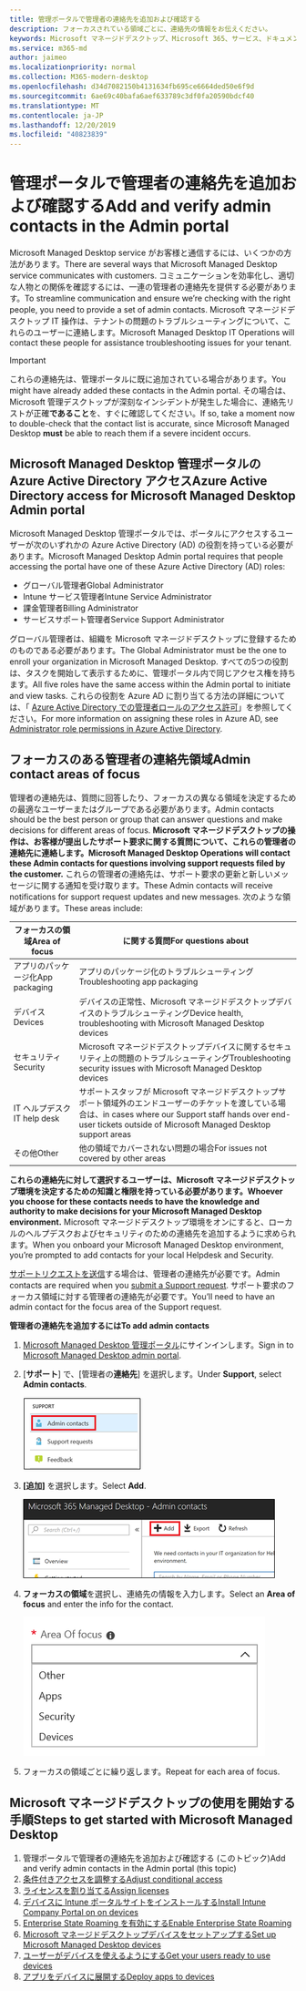 ```yaml
---
title: 管理ポータルで管理者の連絡先を追加および確認する
description: フォーカスされている領域ごとに、連絡先の情報をお伝えください。
keywords: Microsoft マネージドデスクトップ、Microsoft 365、サービス、ドキュメント
ms.service: m365-md
author: jaimeo
ms.localizationpriority: normal
ms.collection: M365-modern-desktop
ms.openlocfilehash: d34d7082150b4131634fb695ce6664ded50e6f9d
ms.sourcegitcommit: 6ae69c40bafa6aef633789c3df0fa20590bdcf40
ms.translationtype: MT
ms.contentlocale: ja-JP
ms.lasthandoff: 12/20/2019
ms.locfileid: "40823839"
---
```

# <a name="add-and-verify-admin-contacts-in-the-admin-portal"></a><span data-ttu-id="667ee-104">管理ポータルで管理者の連絡先を追加および確認する</span><span class="sxs-lookup"><span data-stu-id="667ee-104">Add and verify admin contacts in the Admin portal</span></span>

<span data-ttu-id="667ee-105">Microsoft Managed Desktop service がお客様と通信するには、いくつかの方法があります。</span><span class="sxs-lookup"><span data-stu-id="667ee-105">There are several ways that Microsoft Managed Desktop service communicates with customers.</span></span> <span data-ttu-id="667ee-106">コミュニケーションを効率化し、適切な人物との関係を確認するには、一連の管理者の連絡先を提供する必要があります。</span><span class="sxs-lookup"><span data-stu-id="667ee-106">To streamline communication and ensure we’re checking with the right people, you need to provide a set of admin contacts.</span></span> <span data-ttu-id="667ee-107">Microsoft マネージドデスクトップ IT 操作は、テナントの問題のトラブルシューティングについて、これらのユーザーに連絡します。</span><span class="sxs-lookup"><span data-stu-id="667ee-107">Microsoft Managed Desktop IT Operations will contact these people for assistance troubleshooting issues for your tenant.</span></span>

> [!IMPORTANT]
> <span data-ttu-id="667ee-108">これらの連絡先は、管理ポータルに既に追加されている場合があります。</span><span class="sxs-lookup"><span data-stu-id="667ee-108">You might have already added these contacts in the Admin portal.</span></span> <span data-ttu-id="667ee-109">その場合は、Microsoft 管理デスクトップが深刻なインシデントが発生した場合に、連絡先リストが正確**であること**を、すぐに確認してください。</span><span class="sxs-lookup"><span data-stu-id="667ee-109">If so, take a moment now to double-check that the contact list is accurate, since Microsoft Managed Desktop **must** be able to reach them if a severe incident occurs.</span></span>

## <a name="azure-active-directory-access-for-microsoft-managed-desktop-admin-portal"></a><span data-ttu-id="667ee-110">Microsoft Managed Desktop 管理ポータルの Azure Active Directory アクセス</span><span class="sxs-lookup"><span data-stu-id="667ee-110">Azure Active Directory access for Microsoft Managed Desktop Admin portal</span></span>

<span data-ttu-id="667ee-111">Microsoft Managed Desktop 管理ポータルでは、ポータルにアクセスするユーザーが次のいずれかの Azure Active Directory (AD) の役割を持っている必要があります。</span><span class="sxs-lookup"><span data-stu-id="667ee-111">Microsoft Managed Desktop Admin portal requires that people accessing the portal have one of these Azure Active Directory (AD) roles:</span></span>
- <span data-ttu-id="667ee-112">グローバル管理者</span><span class="sxs-lookup"><span data-stu-id="667ee-112">Global Administrator</span></span>
- <span data-ttu-id="667ee-113">Intune サービス管理者</span><span class="sxs-lookup"><span data-stu-id="667ee-113">Intune Service Administrator</span></span>
- <span data-ttu-id="667ee-114">課金管理者</span><span class="sxs-lookup"><span data-stu-id="667ee-114">Billing Administrator</span></span>
- <span data-ttu-id="667ee-115">サービスサポート管理者</span><span class="sxs-lookup"><span data-stu-id="667ee-115">Service Support Administrator</span></span>

<span data-ttu-id="667ee-116">グローバル管理者は、組織を Microsoft マネージドデスクトップに登録するためのものである必要があります。</span><span class="sxs-lookup"><span data-stu-id="667ee-116">The Global Administrator must be the one to enroll your organization in Microsoft Managed Desktop.</span></span> <span data-ttu-id="667ee-117">すべての5つの役割は、タスクを開始して表示するために、管理ポータル内で同じアクセス権を持ちます。</span><span class="sxs-lookup"><span data-stu-id="667ee-117">All five roles have the same access within the Admin portal to initiate and view tasks.</span></span> <span data-ttu-id="667ee-118">これらの役割を Azure AD に割り当てる方法の詳細については、「 [Azure Active Directory での管理者ロールのアクセス許可](https://docs.microsoft.com/azure/active-directory/users-groups-roles/directory-assign-admin-roles)」を参照してください。</span><span class="sxs-lookup"><span data-stu-id="667ee-118">For more information on assigning these roles in Azure AD, see [Administrator role permissions in Azure Active Directory](https://docs.microsoft.com/azure/active-directory/users-groups-roles/directory-assign-admin-roles).</span></span> 

## <a name="admin-contact-areas-of-focus"></a><span data-ttu-id="667ee-119">フォーカスのある管理者の連絡先領域</span><span class="sxs-lookup"><span data-stu-id="667ee-119">Admin contact areas of focus</span></span>

<span data-ttu-id="667ee-120">管理者の連絡先は、質問に回答したり、フォーカスの異なる領域を決定するための最適なユーザーまたはグループである必要があります。</span><span class="sxs-lookup"><span data-stu-id="667ee-120">Admin contacts should be the best person or group that can answer questions and make decisions for different areas of focus.</span></span> <span data-ttu-id="667ee-121">**Microsoft マネージドデスクトップの操作は、お客様が提出したサポート要求に関する質問について、これらの管理者の連絡先に連絡します。**</span><span class="sxs-lookup"><span data-stu-id="667ee-121">**Microsoft Managed Desktop Operations will contact these Admin contacts for questions involving support requests filed by the customer.**</span></span> <span data-ttu-id="667ee-122">これらの管理者の連絡先は、サポート要求の更新と新しいメッセージに関する通知を受け取ります。</span><span class="sxs-lookup"><span data-stu-id="667ee-122">These Admin contacts will receive notifications for support request updates and new messages.</span></span> <span data-ttu-id="667ee-123">次のような領域があります。</span><span class="sxs-lookup"><span data-stu-id="667ee-123">These areas include:</span></span>

<span data-ttu-id="667ee-124">フォーカスの領域</span><span class="sxs-lookup"><span data-stu-id="667ee-124">Area of focus</span></span> | <span data-ttu-id="667ee-125">に関する質問</span><span class="sxs-lookup"><span data-stu-id="667ee-125">For questions about</span></span>
--- | ---
<span data-ttu-id="667ee-126">アプリのパッケージ化</span><span class="sxs-lookup"><span data-stu-id="667ee-126">App packaging</span></span> | <span data-ttu-id="667ee-127">アプリのパッケージ化のトラブルシューティング</span><span class="sxs-lookup"><span data-stu-id="667ee-127">Troubleshooting app packaging</span></span>
<span data-ttu-id="667ee-128">デバイス</span><span class="sxs-lookup"><span data-stu-id="667ee-128">Devices</span></span> | <span data-ttu-id="667ee-129">デバイスの正常性、Microsoft マネージドデスクトップデバイスのトラブルシューティング</span><span class="sxs-lookup"><span data-stu-id="667ee-129">Device health, troubleshooting with Microsoft Managed Desktop devices</span></span>
<span data-ttu-id="667ee-130">セキュリティ</span><span class="sxs-lookup"><span data-stu-id="667ee-130">Security</span></span> | <span data-ttu-id="667ee-131">Microsoft マネージドデスクトップデバイスに関するセキュリティ上の問題のトラブルシューティング</span><span class="sxs-lookup"><span data-stu-id="667ee-131">Troubleshooting security issues with Microsoft Managed Desktop devices</span></span>
<span data-ttu-id="667ee-132">IT ヘルプデスク</span><span class="sxs-lookup"><span data-stu-id="667ee-132">IT help desk</span></span> | <span data-ttu-id="667ee-133">サポートスタッフが Microsoft マネージドデスクトップサポート領域外のエンドユーザーのチケットを渡している場合は、</span><span class="sxs-lookup"><span data-stu-id="667ee-133">in cases where our Support staff hands over end-user tickets outside of Microsoft Managed Desktop support areas</span></span> 
<span data-ttu-id="667ee-134">その他</span><span class="sxs-lookup"><span data-stu-id="667ee-134">Other</span></span> | <span data-ttu-id="667ee-135">他の領域でカバーされない問題の場合</span><span class="sxs-lookup"><span data-stu-id="667ee-135">For issues not covered by other areas</span></span>

<span data-ttu-id="667ee-136">**これらの連絡先に対して選択するユーザーは、Microsoft マネージドデスクトップ環境を決定するための知識と権限を持っている必要があります。**</span><span class="sxs-lookup"><span data-stu-id="667ee-136">**Whoever you choose for these contacts needs to have the knowledge and authority to make decisions for your Microsoft Managed Desktop environment.**</span></span> <span data-ttu-id="667ee-137">Microsoft マネージドデスクトップ環境をオンにすると、ローカルのヘルプデスクおよびセキュリティのための連絡先を追加するように求められます。</span><span class="sxs-lookup"><span data-stu-id="667ee-137">When you onboard your Microsoft Managed Desktop environment, you’re prompted to add contacts for your local Helpdesk and Security.</span></span> 

<span data-ttu-id="667ee-138">[サポートリクエストを送信](../service-description/support.md)する場合は、管理者の連絡先が必要です。</span><span class="sxs-lookup"><span data-stu-id="667ee-138">Admin contacts are required when you [submit a Support request](../service-description/support.md).</span></span> <span data-ttu-id="667ee-139">サポート要求のフォーカス領域に対する管理者の連絡先が必要です。</span><span class="sxs-lookup"><span data-stu-id="667ee-139">You’ll need to have an admin contact for the focus area of the Support request.</span></span> 

<span data-ttu-id="667ee-140">**管理者の連絡先を追加するには**</span><span class="sxs-lookup"><span data-stu-id="667ee-140">**To add admin contacts**</span></span>

1.  <span data-ttu-id="667ee-141">[Microsoft Managed Desktop 管理ポータル](https://aka.ms/mwaasportal)にサインインします。</span><span class="sxs-lookup"><span data-stu-id="667ee-141">Sign in to [Microsoft Managed Desktop admin portal](https://aka.ms/mwaasportal).</span></span> 

2.  <span data-ttu-id="667ee-142">[**サポート**] で、[管理者の**連絡先**] を選択します。</span><span class="sxs-lookup"><span data-stu-id="667ee-142">Under **Support**, select **Admin contacts**.</span></span> 

    ![選択されている上部付近のサポートメニュー、管理者の連絡先](images/admincontacts.png)

3. <span data-ttu-id="667ee-144">**[追加]** を選択します。</span><span class="sxs-lookup"><span data-stu-id="667ee-144">Select **Add**.</span></span>

    ![管理ポータル、[追加] ボタン、[エクスポートと更新] の左側に](images/adminadd.png)

4.  <span data-ttu-id="667ee-146">**フォーカスの領域**を選択し、連絡先の情報を入力します。</span><span class="sxs-lookup"><span data-stu-id="667ee-146">Select an **Area of focus** and enter the info for the contact.</span></span> 

    ![他の、アプリ、セキュリティなど、フォーカスがある領域のリスト](images/areaoffocus.png)

5. <span data-ttu-id="667ee-148">フォーカスの領域ごとに繰り返します。</span><span class="sxs-lookup"><span data-stu-id="667ee-148">Repeat for each area of focus.</span></span> 

## <a name="steps-to-get-started-with-microsoft-managed-desktop"></a><span data-ttu-id="667ee-149">Microsoft マネージドデスクトップの使用を開始する手順</span><span class="sxs-lookup"><span data-stu-id="667ee-149">Steps to get started with Microsoft Managed Desktop</span></span>

1. <span data-ttu-id="667ee-150">管理ポータルで管理者の連絡先を追加および確認する (このトピック)</span><span class="sxs-lookup"><span data-stu-id="667ee-150">Add and verify admin contacts in the Admin portal (this topic)</span></span>
2. [<span data-ttu-id="667ee-151">条件付きアクセスを調整する</span><span class="sxs-lookup"><span data-stu-id="667ee-151">Adjust conditional access</span></span>](conditional-access.md)
3. [<span data-ttu-id="667ee-152">ライセンスを割り当てる</span><span class="sxs-lookup"><span data-stu-id="667ee-152">Assign licenses</span></span>](assign-licenses.md)
4. [<span data-ttu-id="667ee-153">デバイスに Intune ポータルサイトをインストールする</span><span class="sxs-lookup"><span data-stu-id="667ee-153">Install Intune Company Portal on on devices</span></span>](company-portal.md)
5. [<span data-ttu-id="667ee-154">Enterprise State Roaming を有効にする</span><span class="sxs-lookup"><span data-stu-id="667ee-154">Enable Enterprise State Roaming</span></span>](enterprise-state-roaming.md)
6. [<span data-ttu-id="667ee-155">Microsoft マネージドデスクトップデバイスをセットアップする</span><span class="sxs-lookup"><span data-stu-id="667ee-155">Set up Microsoft Managed Desktop devices</span></span>](set-up-devices.md)
7. [<span data-ttu-id="667ee-156">ユーザーがデバイスを使えるようにする</span><span class="sxs-lookup"><span data-stu-id="667ee-156">Get your users ready to use devices</span></span>](get-started-devices.md)
8. [<span data-ttu-id="667ee-157">アプリをデバイスに展開する</span><span class="sxs-lookup"><span data-stu-id="667ee-157">Deploy apps to devices</span></span>](deploy-apps.md)